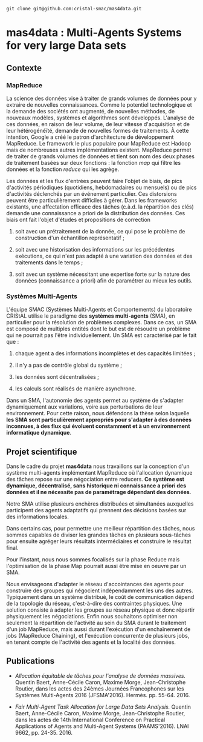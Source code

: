 
    git clone git@github.com:cristal-smac/mas4data.git



# mas4data : Multi-Agents Systems for very large Data sets

## Contexte 

### MapReduce

La science des données vise à traiter de grands volumes de données
pour y extraire de nouvelles connaissances.  Comme le potentiel
technologique et la demande des sociétés ont augmenté, de nouvelles
méthodes, de nouveaux modèles, systèmes et algorithmes sont
développés.  L'analyse de ces données, en raison de leur volume, de
leur vitesse d'acquisition et de leur hétérogénéïté, demande de
nouvelles formes de traitements.  À cette intention, Google a créé le
patron d'architecture de développement MapReduce. Le framework le plus
populaire pour MapReduce est Hadoop mais de nombreuses autres
implémentations existent.  MapReduce permet de traiter de grands
volumes de données et tient son nom des deux phases de traitement
basées sur deux fonctions : la fonction *map* qui filtre les données et
la fonction *reduce* qui les agrège.

Les données et les flux d'entrées peuvent faire l'objet de biais, de
pics d'activités périodiques (quotidiens, hebdomadaires ou mensuels)
ou de pics d'activités déclenchés par un événement particulier.  Ces
distorsions peuvent être particulièrement difficiles à gérer. Dans les
frameworks existants, une affectation efficace des tâches (c.à.d. la
répartition des clés) demande une connaissance a priori de la
distribution des données. Ces biais ont fait l'objet d'études
 et propositions de correction

1.  soit avec un prétraitement de la donnée, ce
qui pose le problème de construction d'un échantillon représentatif ;

2. soit avec une historisation des informations sur les précédentes
exécutions, ce qui n'est pas adapté à une variation des données et des
traitements dans le temps ;

3. soit avec un système nécessitant une
expertise forte sur la nature des données (connaissance a priori) afin
de paramétrer au mieux les outils.

### Systèmes Multi-Agents

L'équipe SMAC (Systèmes Multi-Agents et Comportements) du laboratoire
CRIStAL utilise le paradigme des **systèmes multi-agents** (SMA), en
particulier pour la résolution de problèmes complexes. Dans ce cas, un
SMA est composé de multiples entités dont le but est de résoudre un
problème qui ne pourrait pas l'être individuellement. Un SMA est
caractérisé par le fait que :

1. chaque agent a des informations incomplètes et des capacités
limitées ;

2. il n'y a pas de contrôle global du système ;

3. les données sont décentralisées ;

4. les calculs sont réalisés de manière asynchrone.

Dans un SMA, l'autonomie des agents permet au système de s'adapter
dynamiquement aux variations, voire aux perturbations de leur
environnement.  Pour cette raison, nous défendons la thèse selon
laquelle **les SMA sont particulièrement appropriés pour
s'adapter à des données inconnues, à des flux qui évoluent constamment
et à un environnement informatique dynamique**.

    
## Projet scientifique

Dans le cadre du projet **mas4data** nous travaillons sur la
conception d'un système multi-agents implémentant MapReduce où
l'allocation dynamique des tâches repose sur une négociation entre
reducers.  **Ce système est dynamique, décentralisé, sans historique
ni connaissance a priori des données et il ne nécessite pas de
paramétrage dépendant des données**.
  
Notre SMA utilise plusieurs enchères distribuées et simultanées auxquelles
participent des agents adaptatifs qui prennent des décisions basées
sur des informations locales.

Dans certains cas, pour permettre une meilleur répartition des tâches, nous sommes
capables de diviser les grandes tâches en plusieurs sous-tâches pour ensuite agréger
leurs résultats intermédiaires  et construire le résultat final.

Pour l'instant, nous nous sommes focalisés sur la phase Reduce mais
l'optimisation de la phase Map pourrait aussi être mise en oeuvre par
un SMA.  

Nous envisageons d'adapter le réseau d'accointances des
agents pour construire des groupes qui négocient indépendamment les
uns des autres. Typiquement dans un système distribué, le coût de
communication dépend de la topologie du réseau, c'est-à-dire des
contraintes physiques. Une solution consiste à adapter les groupes au
réseau physique et donc répartir physiquement les négociations.  Enfin
nous souhaitons optimiser non seulement la répartition de l'activité
au sein du SMA durant le traitement d'un job MapReduce, mais aussi
durant l'exécution d'un enchaînement de jobs (MapReduce Chaining), et
l'exécution concurrente de plusieurs jobs, en tenant compte de
l'activité des agents et la localité des données.

## Publications

- *Allocation équitable de tâches pour l'analyse de données massives.*
Quentin Baert, Anne-Cécile Caron, Maxime Morge, Jean-Christophe Routier, dans les actes des 24èmes Journées Francophones sur les Systèmes Multi-Agents 2016 (JFSMA'2016). Hermès. pp. 55-64. 2016. 

- *Fair Multi-Agent Task Allocation for Large Data Sets Analysis.*
Quentin Baert, Anne-Cécile Caron, Maxime Morge, Jean-Christophe Routier, dans les actes de 14th International Conference on Practical Applications of Agents and Multi-Agent Systems (PAAMS'2016). LNAI 9662, pp. 24-35. 2016.

